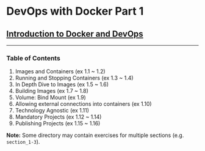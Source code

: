# DevOps with Docker Part 1

## [Introduction to Docker and DevOps](https://devopswithdocker.com/part-1)

---

### Table of Contents

1. Images and Containers (ex 1.1 ~ 1.2)
2. Running and Stopping Containers (ex 1.3 ~ 1.4)
3. In Depth Dive to Images (ex 1.5 ~ 1.6)
4. Building Images (ex 1.7 ~ 1.8)
5. Volume: Bind Mount (ex 1.9)
6. Allowing external connections into containers (ex 1.10)
7. Technology Agnostic (ex 1.11)
8. Mandatory Projects (ex 1.12 ~ 1.14)
9. Publishing Projects (ex 1.15 ~ 1.16)

**Note:** Some directory may contain exercises for multiple sections (e.g. `section_1-3`).
